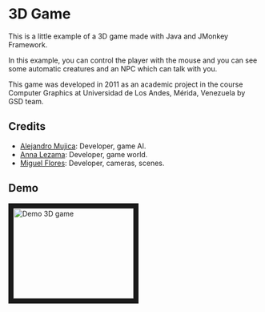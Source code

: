 # 3D Game

This is a little example of a 3D game made with Java and JMonkey Framework.

In this example, you can control the player with the mouse and you can see some
automatic creatures and an NPC which can talk with you.

This game was developed in 2011 as an academic project in the course Computer Graphics
at Universidad de Los Andes, Mérida, Venezuela by GSD team.

## Credits

- [Alejandro Mujica](https://www.linkedin.com/in/remmurd/): Developer, game AI.
- [Anna Lezama](https://www.linkedin.com/in/annitap4/): Developer, game world.
- [Miguel Flores](https://www.linkedin.com/in/miguel-flores-97001966/): Developer, cameras, scenes.

## Demo

<a href="http://www.youtube.com/watch?feature=player_embedded&v=p2PiMFL-u10
" target="_blank"><img src="http://img.youtube.com/vi/p2PiMFL-u10/0.jpg"
alt="Demo 3D game" width="240" height="180" border="10" /></a>
